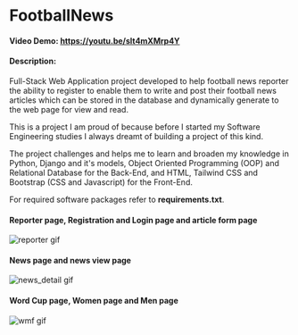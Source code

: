 # FootballNews

#### Video Demo: <https://youtu.be/slt4mXMrp4Y>

#### Description:
Full-Stack Web Application project developed to help football news reporter the ability to register to enable them to write and post their football news articles which can be stored in the database and dynamically generate to the web page for view and read.

This is a project I am proud of because before I started my Software Engineering studies I always dreamt of building a project of this kind. 

The project challenges and helps me to learn and broaden my knowledge in Python, Django and it's models, Object Oriented Programming (OOP) and Relational Database for the Back-End, and HTML, Tailwind CSS and Bootstrap (CSS and Javascript) for the Front-End.

For required software packages refer to **requirements.txt**.

#### Reporter page, Registration and Login page and article form page
![reporter gif](https://user-images.githubusercontent.com/101418845/208290062-eb7b5399-da41-4909-8c78-ec58f9a9f616.gif)

#### News page and news view page
![news_detail gif](https://user-images.githubusercontent.com/101418845/208290068-b373184b-3e21-4f95-998d-56e52647f56e.gif)


#### Word Cup page, Women page and Men page
![wmf gif](https://user-images.githubusercontent.com/101418845/208290070-81a56acc-df1d-4e28-9b0b-59c82f3e8221.gif)
